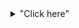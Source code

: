 <details>
<summary>"Click here"</summary>


# This is a test
## figuring out .md
-------------
this is a soft break,..  
with this,..  
not sure how it works  
-------------

### lets have a logo:


![the Logo][ref]

[ref]:  https://static-s.aa-cdn.net/img/ios/454956113/395fdfd6a701d37e111c1ff20b993aed




<img align="right" width="200" height="200" src="https://static-s.aa-cdn.net/img/ios/454956113/395fdfd6a701d37e111c1ff20b993aed">


******

### perhaps that didnt work

[this is a link to google](https://www.google.com)

________

### lets try a __List__.

1. hello
2. cool
  * well now then
3. looking good!

********
### 1.should we try a __TABLE!__
        **aye __go__ on then**
        
| table 1    |   column 1   | column 2   |
| ---------- |:------------:|-----------:|
| hopefully  |  __THIS__    | works!     |
| 1112000    | Success      | cool       |


| table 1 | column 1 | column 2 |
|---|---|---|
|`so`|`much`|**easier**|





---------

</details>
